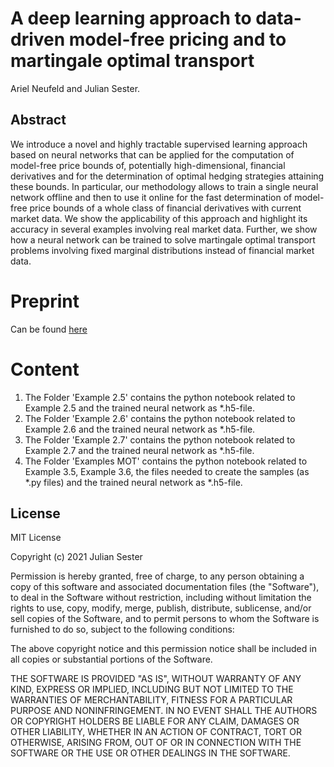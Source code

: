 # A deep learning approach to data-driven model-free pricing and to martingale optimal transport

Ariel Neufeld and Julian Sester.

## Abstract
We introduce a novel and highly tractable supervised learning approach based on neural networks that can be applied for the computation of model-free price bounds of, potentially high-dimensional, financial derivatives and for the determination of optimal hedging strategies attaining these bounds. In particular, our methodology allows to train a single neural network offline and then to use it online for the fast determination of model-free price bounds of a whole class of financial derivatives with current market data. We show the applicability of this approach and highlight its accuracy in several examples involving real market data. Further, we show how a neural network can be trained to solve martingale optimal transport problems involving fixed marginal distributions instead of financial market data.

# Preprint
Can be found [here](https://arxiv.org/abs/2103.11435)

# Content
1. The Folder 'Example 2.5' contains the python notebook related to Example 2.5 and the trained neural network as *.h5-file.
2. The Folder 'Example 2.6' contains the python notebook related to Example 2.6 and the trained neural network as *.h5-file.
3. The Folder 'Example 2.7' contains the python notebook related to Example 2.7 and the trained neural network as *.h5-file.
4. The Folder 'Examples MOT' contains the python notebook related to Example 3.5, Example 3.6, the files needed to create the samples (as *.py files) and the trained neural network as *.h5-file.



## License
MIT License

Copyright (c) 2021 Julian Sester

Permission is hereby granted, free of charge, to any person obtaining a copy
of this software and associated documentation files (the "Software"), to deal
in the Software without restriction, including without limitation the rights
to use, copy, modify, merge, publish, distribute, sublicense, and/or sell
copies of the Software, and to permit persons to whom the Software is
furnished to do so, subject to the following conditions:

The above copyright notice and this permission notice shall be included in all
copies or substantial portions of the Software.

THE SOFTWARE IS PROVIDED "AS IS", WITHOUT WARRANTY OF ANY KIND, EXPRESS OR
IMPLIED, INCLUDING BUT NOT LIMITED TO THE WARRANTIES OF MERCHANTABILITY,
FITNESS FOR A PARTICULAR PURPOSE AND NONINFRINGEMENT. IN NO EVENT SHALL THE
AUTHORS OR COPYRIGHT HOLDERS BE LIABLE FOR ANY CLAIM, DAMAGES OR OTHER
LIABILITY, WHETHER IN AN ACTION OF CONTRACT, TORT OR OTHERWISE, ARISING FROM,
OUT OF OR IN CONNECTION WITH THE SOFTWARE OR THE USE OR OTHER DEALINGS IN THE
SOFTWARE.

